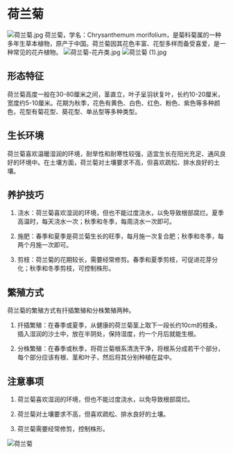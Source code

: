 
# 荷兰菊
![荷兰菊.jpg](https://pic8.58cdn.com.cn/nowater/webim/big/n_v253ab15630b6444308d0db99c8c8567e8.jpg)
荷兰菊，学名：Chrysanthemum morifolium，是菊科菊属的一种多年生草本植物，原产于中国。荷兰菊因其花色丰富、花型多样而备受喜爱，是一种常见的花卉植物。
![荷兰菊-花卉类.jpg](https://pic6.58cdn.com.cn/nowater/webim/big/n_v25b83a7df81dc42168c3995b0973b5245.jpg)
![荷兰菊 (1).jpg](https://pic8.58cdn.com.cn/nowater/webim/big/n_v26f2a1eabc10d45a786245538d9c629f9.jpg)
## 形态特征

荷兰菊高度一般在30-80厘米之间，茎直立，叶子呈羽状复叶，长约10-20厘米，宽度约5-10厘米。花期为秋季，花色有黄色、白色、红色、粉色、紫色等多种颜色，花型有菊花型、葵花型、单丛型等多种类型。

## 生长环境

荷兰菊喜欢温暖湿润的环境，耐旱性和耐寒性较强，适宜生长在阳光充足、通风良好的环境中。在土壤方面，荷兰菊对土壤要求不高，但喜欢疏松、排水良好的土壤。

## 养护技巧

1. 浇水：荷兰菊喜欢湿润的环境，但也不能过度浇水，以免导致根部腐烂。夏季高温时，每天浇水一次；秋季和冬季，每周浇水一次即可。

2. 施肥：春季和夏季是荷兰菊生长的旺季，每月施一次复合肥；秋季和冬季，每两个月施一次即可。

3. 剪枝：荷兰菊的花期较长，需要经常修剪。春季和夏季剪枝，可促进花芽分化；秋季和冬季剪枝，可控制株形。

## 繁殖方式

荷兰菊的繁殖方式有扦插繁殖和分株繁殖两种。

1. 扦插繁殖：在春季或夏季，从健康的荷兰菊茎上取下一段长约10cm的枝条，插入湿润的沙土中，放在半阴处，保持湿度，约一个月后就能生根。

2. 分株繁殖：在春季或秋季，将荷兰菊根系清洗干净，将根系分成若干个部分，每个部分应该有根、茎和叶子，然后将其分别种植在盆中。

## 注意事项

1. 荷兰菊喜欢湿润的环境，但也不能过度浇水，以免导致根部腐烂。

2. 荷兰菊对土壤要求不高，但喜欢疏松、排水良好的土壤。

3. 荷兰菊需要经常修剪，控制株形。

![荷兰菊](https://cdn.pixabay.com/photo/2017/10/19/18/18/chrysanthemum-2860080_1280.jpg)
